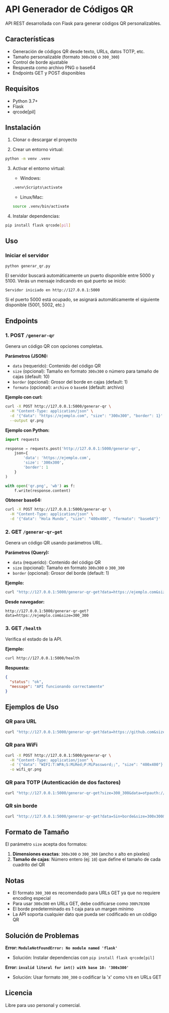 # API Generador de Códigos QR

API REST desarrollada con Flask para generar códigos QR personalizables.

## Características

- Generación de códigos QR desde texto, URLs, datos TOTP, etc.
- Tamaño personalizable (formato `300x300` o `300_300`)
- Control de borde ajustable
- Respuesta como archivo PNG o base64
- Endpoints GET y POST disponibles

## Requisitos

- Python 3.7+
- Flask
- qrcode[pil]

## Instalación

1. Clonar o descargar el proyecto

2. Crear un entorno virtual:
```bash
python -m venv .venv
```

3. Activar el entorno virtual:
   - Windows:
   ```bash
   .venv\Scripts\activate
   ```
   - Linux/Mac:
   ```bash
   source .venv/bin/activate
   ```

4. Instalar dependencias:
```bash
pip install flask qrcode[pil]
```

## Uso

### Iniciar el servidor

```bash
python generar_qr.py
```

El servidor buscará automáticamente un puerto disponible entre 5000 y 5100. Verás un mensaje indicando en qué puerto se inició:

```
Servidor iniciado en http://127.0.0.1:5000
```

Si el puerto 5000 está ocupado, se asignará automáticamente el siguiente disponible (5001, 5002, etc.)

## Endpoints

### 1. POST `/generar-qr`

Genera un código QR con opciones completas.

**Parámetros (JSON):**
- `data` (requerido): Contenido del código QR
- `size` (opcional): Tamaño en formato `300x300` o número para tamaño de cajas (default: 10)
- `border` (opcional): Grosor del borde en cajas (default: 1)
- `formato` (opcional): `archivo` o `base64` (default: archivo)

**Ejemplo con curl:**
```bash
curl -X POST http://127.0.0.1:5000/generar-qr \
  -H "Content-Type: application/json" \
  -d '{"data": "https://ejemplo.com", "size": "300x300", "border": 1}' \
  --output qr.png
```

**Ejemplo con Python:**
```python
import requests

response = requests.post('http://127.0.0.1:5000/generar-qr', 
    json={
        'data': 'https://ejemplo.com',
        'size': '300x300',
        'border': 1
    }
)

with open('qr.png', 'wb') as f:
    f.write(response.content)
```

**Obtener base64:**
```bash
curl -X POST http://127.0.0.1:5000/generar-qr \
  -H "Content-Type: application/json" \
  -d '{"data": "Hola Mundo", "size": "400x400", "formato": "base64"}'
```

### 2. GET `/generar-qr-get`

Genera un código QR usando parámetros URL.

**Parámetros (Query):**
- `data` (requerido): Contenido del código QR
- `size` (opcional): Tamaño en formato `300x300` o `300_300`
- `border` (opcional): Grosor del borde (default: 1)

**Ejemplo:**
```bash
curl "http://127.0.0.1:5000/generar-qr-get?data=https://ejemplo.com&size=300x300&border=1" --output qr.png
```

**Desde navegador:**
```
http://127.0.0.1:5000/generar-qr-get?data=https://ejemplo.com&size=300_300
```

### 3. GET `/health`

Verifica el estado de la API.

**Ejemplo:**
```bash
curl http://127.0.0.1:5000/health
```

**Respuesta:**
```json
{
  "status": "ok",
  "message": "API funcionando correctamente"
}
```

## Ejemplos de Uso

### QR para URL
```bash
curl "http://127.0.0.1:5000/generar-qr-get?data=https://github.com&size=500x500" -o github_qr.png
```

### QR para WiFi
```bash
curl -X POST http://127.0.0.1:5000/generar-qr \
  -H "Content-Type: application/json" \
  -d '{"data": "WIFI:T:WPA;S:MiRed;P:MiPassword;;", "size": "400x400"}' \
  -o wifi_qr.png
```

### QR para TOTP (Autenticación de dos factores)
```bash
curl "http://127.0.0.1:5000/generar-qr-get?size=300_300&data=otpauth://totp/App:usuario@example.com?secret=SECRETKEY&issuer=App" -o totp_qr.png
```

### QR sin borde
```bash
curl "http://127.0.0.1:5000/generar-qr-get?data=Sin+borde&size=300x300&border=0" -o sin_borde.png
```

## Formato de Tamaño

El parámetro `size` acepta dos formatos:

1. **Dimensiones exactas**: `300x300` o `300_300` (ancho x alto en píxeles)
2. **Tamaño de cajas**: Número entero (ej: `10`) que define el tamaño de cada cuadrito del QR

## Notas

- El formato `300_300` es recomendado para URLs GET ya que no requiere encoding especial
- Para usar `300x300` en URLs GET, debe codificarse como `300%78300`
- El borde predeterminado es 1 caja para un margen mínimo
- La API soporta cualquier dato que pueda ser codificado en un código QR

## Solución de Problemas

**Error: `ModuleNotFoundError: No module named 'flask'`**
- Solución: Instalar dependencias con `pip install flask qrcode[pil]`

**Error: `invalid literal for int() with base 10: '300x300'`**
- Solución: Usar formato `300_300` o codificar la 'x' como `%78` en URLs GET

## Licencia

Libre para uso personal y comercial.